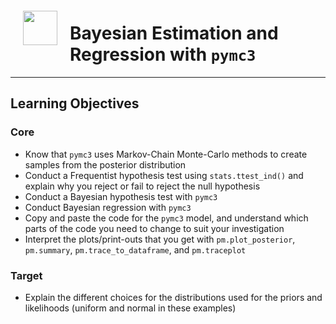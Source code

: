 <img src="http://imgur.com/1ZcRyrc.png" style="float: left; margin: 20px; height: 55px">

# Bayesian Estimation and Regression with `pymc3`


---


## Learning Objectives

### Core

- Know that `pymc3` uses Markov-Chain Monte-Carlo methods to create samples from the posterior distribution
- Conduct a Frequentist hypothesis test using `stats.ttest_ind()` and explain why you reject or fail to reject the null hypothesis
- Conduct a Bayesian hypothesis test with `pymc3`
- Conduct Bayesian regression with `pymc3`
- Copy and paste the code for the `pymc3` model, and understand which parts of the code you need to change to suit your investigation
- Interpret the plots/print-outs that you get with `pm.plot_posterior`, `pm.summary`,  `pm.trace_to_dataframe`, and `pm.traceplot`


### Target


- Explain the different choices for the distributions used for the priors and likelihoods (uniform and normal in these examples)
